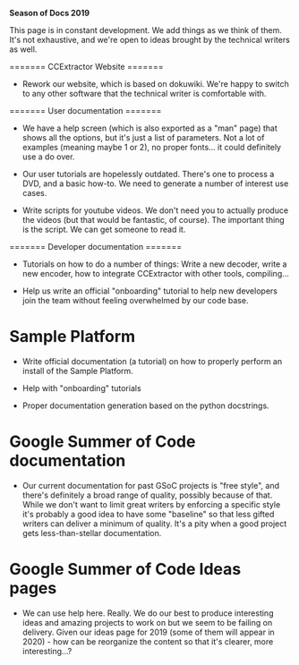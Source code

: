 
**Season of Docs 2019**

This page is in constant development. We add things as we think of them. It's not exhaustive, and we're open to ideas brought by the technical writers as well.

======= CCExtractor Website =======

- Rework our website, which is based on dokuwiki. We're happy to switch to any other software that the technical writer is comfortable with. 

======= User documentation =======

- We have a help screen (which is also exported as a "man" page) that shows all the options, but it's just a list of parameters. Not a lot of examples (meaning maybe 1 or 2), no proper fonts... it could definitely use a do over.

- Our user tutorials are hopelessly outdated. There's one to process a DVD, and a basic how-to. We need to generate a number of interest use cases.

- Write scripts for youtube videos. We don't need you to actually produce the videos (but that would be fantastic, of course). The important thing is the script. We can get someone to read it. 

======= Developer documentation =======

- Tutorials on how to do a number of things: Write a new decoder, write a new encoder, how to integrate CCExtractor with other tools, compiling...

- Help us write an official "onboarding" tutorial to help new developers join the team without feeling overwhelmed by our code base.


# Sample Platform

- Write official documentation (a tutorial) on how to properly perform an install of the Sample Platform.

- Help with "onboarding" tutorials

- Proper documentation generation based on the python docstrings.


# Google Summer of Code documentation

- Our current documentation for past GSoC projects is "free style", and there's definitely a broad range of quality, possibly because of that. While we don't want to limit great writers by enforcing a specific style it's probably a good idea to have some "baseline" so that less gifted writers can deliver a minimum of quality. It's a pity when a good project gets less-than-stellar documentation. 

# Google Summer of Code Ideas pages

- We can use help here. Really. We do our best to produce interesting ideas and amazing projects to work on but we seem to be failing on delivery. Given our ideas page for 2019 (some of them will appear in 2020) - how can be reorganize the content so that it's clearer, more interesting...?







